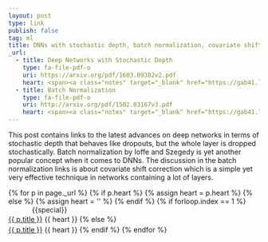```yaml
---
layout: post
type: link
publish: false
tag: ml
title: DNNs with stochastic depth, batch normalization, covariate shift correction
_url:
  - title: Deep Networks with Stochastic Depth
    type: fa-file-pdf-o
    uri: https://arxiv.org/pdf/1603.09382v2.pdf
    heart: <span><a class="notes" target="_blank" href="https://gab41.lab41.org/lab41-reading-group-deep-networks-with-stochastic-depth-564321956729">$notes_1$</a></span>
  - title: Batch Normalization
    type: fa-file-pdf-o
    uri: http://arxiv.org/pdf/1502.03167v3.pdf
    heart: <span><a class="notes" target="_blank" href="https://gab41.lab41.org/batch-normalization-what-the-hey-d480039a9e3b">$notes_1$</a>&nbsp;<a class="notes" target="_blank" href="http://blog.smola.org/post/4110255196/real-simple-covariate-shift-correction">$notes_2$</a></span>
---
```

This post contains links to the latest advances on deep networks in terms of stochastic depth that behaves like dropouts, but the whole layer is dropped stochastically. Batch normalization by Ioffe and Szegedy is yet another popular concept when it comes to DNNs. The discussion in the batch normalization links is about covariate shift correction which is a simple yet very effective technique in networks containing a lot of layers.

{% for p in page._url %}
{% if p.heart %}
{% assign heart = p.heart %}
{% else %}
{% assign heart = '' %}
{% endif %}
{% if forloop.index == 1 %}
<span class="date" title="{{specialtitle}}" style="color:#{{specialcolor}}">&nbsp;&nbsp;&nbsp;&nbsp;&nbsp;&nbsp;&nbsp;&nbsp;&nbsp;&nbsp;&nbsp;</span> {{special}}<br/> <a href="{{ p.uri }}" target="_blank" style="line-height:1.5">{{ p.title }}</a> <i class="fa {{ p.type }}" aria-hidden="true"></i> {{ heart }}
{% else %}
<span class="date">&nbsp;&nbsp;&nbsp;&nbsp;&nbsp;&nbsp;&nbsp;&nbsp;&nbsp;&nbsp;&nbsp;</span> <br/> <a href="{{ p.uri }}" target="_blank" style="line-height:1.5">{{ p.title }}</a> <i class="fa {{ p.type }}" aria-hidden="true"></i> {{ heart }}
{% endif %}
{% endfor %}
